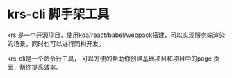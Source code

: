 # krs-cli  脚手架工具

krs 是一个开源项目，使用koa/react/babel/webpack搭建，可以实现服务端渲染的场景，同时也可以进行同构开发。

krs-cli是一个命令行工具， 可以方便的帮助你创建基础项目和项目中的page 页面，帮你提高效率。
